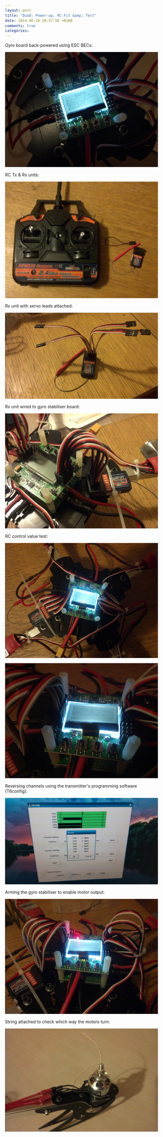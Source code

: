```yaml
---
layout: post
title: "Quad: Power-up, RC Fit &amp; Test"
date: 2014-06-16 20:57:58 +0100
comments: true
categories: 
---
```


Gyro board back-powered using ESC BECs:

![](/hardware/quadcopter/35.jpg)

RC Tx &amp; Rx units:

![](/hardware/quadcopter/36.jpg)

Rx unit with servo leads attached:

![](/hardware/quadcopter/37.jpg)

Rx unit wired to gyro stabiliser board:

![](/hardware/quadcopter/38.jpg)

RC control value test:

![](/hardware/quadcopter/39.jpg)

![](/hardware/quadcopter/40.jpg)

Reversing channels using the transmitter's programming software (T6config):

![](/hardware/quadcopter/71.jpg)

Arming the gyro stabiliser to enable motor output:

![](/hardware/quadcopter/42.jpg)

String attached to check which way the motors turn:

![](/hardware/quadcopter/44.jpg)
